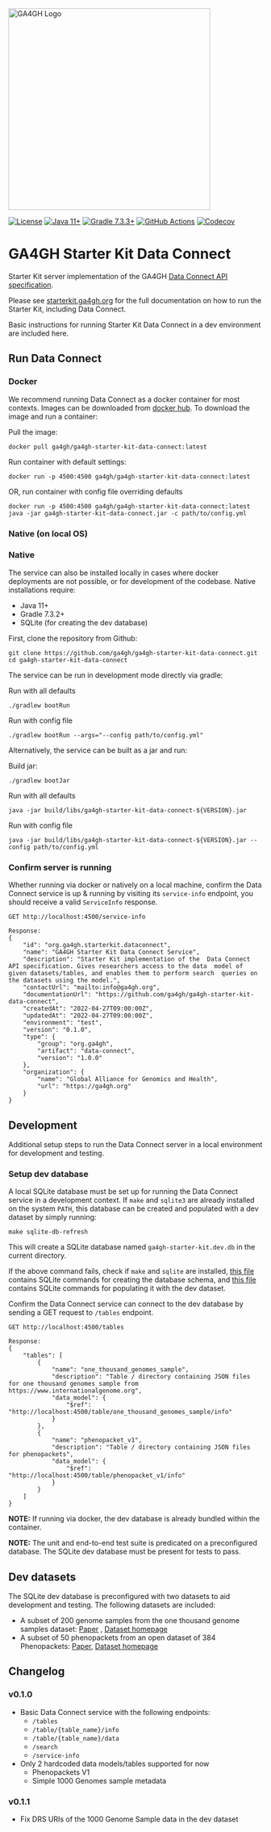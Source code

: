 <img src="https://www.ga4gh.org/wp-content/themes/ga4gh-theme/gfx/GA-logo-horizontal-tag-RGB.svg" alt="GA4GH Logo" style="width: 400px;"/>

[![License](https://img.shields.io/badge/License-Apache%202.0-blue.svg?style=flat-square)](https://opensource.org/licenses/Apache-2.0)
[![Java 11+](https://img.shields.io/badge/java-11+-blue.svg?style=flat-square)](https://www.java.com)
[![Gradle 7.3.3+](https://img.shields.io/badge/gradle-7.3.3+-blue.svg?style=flat-square)](https://gradle.org/)
[![GitHub Actions](https://img.shields.io/github/workflow/status/ga4gh/ga4gh-starter-kit-data-connect/test/main)](https://github.com/ga4gh/ga4gh-starter-kit-data-connect/actions)
[![Codecov](https://img.shields.io/codecov/c/github/ga4gh/ga4gh-starter-kit-data-connect?style=flat-square)](https://app.codecov.io/gh/ga4gh/ga4gh-starter-kit-data-connect)

# GA4GH Starter Kit Data Connect

Starter Kit server implementation of the GA4GH [Data Connect API specification](https://github.com/ga4gh-discovery/data-connect).

Please see [starterkit.ga4gh.org](https://starterkit.ga4gh.org) for the full documentation on how to run the Starter Kit, including Data Connect.

Basic instructions for running Starter Kit Data Connect in a dev environment are included here. 

## Run Data Connect

### Docker

We recommend running Data Connect as a docker container for most contexts. Images can be downloaded from [docker hub](https://hub.docker.com/repository/docker/ga4gh/ga4gh-starter-kit-data-connect). To download the image and run a container:

Pull the image:
```
docker pull ga4gh/ga4gh-starter-kit-data-connect:latest
```

Run container with default settings:
```
docker run -p 4500:4500 ga4gh/ga4gh-starter-kit-data-connect:latest
```

OR, run container with config file overriding defaults
```
docker run -p 4500:4500 ga4gh/ga4gh-starter-kit-data-connect:latest java -jar ga4gh-starter-kit-data-connect.jar -c path/to/config.yml
```
### Native (on local OS)

### Native

The service can also be installed locally in cases where docker deployments are not possible, or for development of the codebase. Native installations require:
* Java 11+
* Gradle 7.3.2+
* SQLite (for creating the dev database)

First, clone the repository from Github:
```
git clone https://github.com/ga4gh/ga4gh-starter-kit-data-connect.git
cd ga4gh-starter-kit-data-connect
```

The service can be run in development mode directly via gradle:

Run with all defaults
```
./gradlew bootRun
```

Run with config file
```
./gradlew bootRun --args="--config path/to/config.yml"
```

Alternatively, the service can be built as a jar and run:

Build jar:
```
./gradlew bootJar
```

Run with all defaults
```
java -jar build/libs/ga4gh-starter-kit-data-connect-${VERSION}.jar
```

Run with config file
```
java -jar build/libs/ga4gh-starter-kit-data-connect-${VERSION}.jar --config path/to/config.yml
```

### Confirm server is running

Whether running via docker or natively on a local machine, confirm the Data Connect service is up & running by visiting its `service-info` endpoint, you should receive a valid `ServiceInfo` response.

```
GET http://localhost:4500/service-info

Response:
{
    "id": "org.ga4gh.starterkit.dataconnect",
    "name": "GA4GH Starter Kit Data Connect Service",
    "description": "Starter Kit implementation of the  Data Connect API specification. Gives researchers access to the data  model of given datasets/tables, and enables them to perform search  queries on the datasets using the model.",
    "contactUrl": "mailto:info@ga4gh.org",
    "documentationUrl": "https://github.com/ga4gh/ga4gh-starter-kit-data-connect",
    "createdAt": "2022-04-27T09:00:00Z",
    "updatedAt": "2022-04-27T09:00:00Z",
    "environment": "test",
    "version": "0.1.0",
    "type": {
        "group": "org.ga4gh",
        "artifact": "data-connect",
        "version": "1.0.0"
    },
    "organization": {
        "name": "Global Alliance for Genomics and Health",
        "url": "https://ga4gh.org"
    }
}
```
## Development

Additional setup steps to run the Data Connect server in a local environment for development and testing.

### Setup dev database

A local SQLite database must be set up for running the Data Connect service in a development context. If `make` and `sqlite3` are already installed on the system `PATH`, this database can be created and populated with a dev dataset by simply running:

```
make sqlite-db-refresh
```

This will create a SQLite database named `ga4gh-starter-kit.dev.db` in the current directory.

If the above command fails, check if `make` and `sqlite` are installed, [this file](./database/sqlite/create-tables.sql) contains SQLite commands for creating the database schema, and [this file](./database/sqlite/add-dev-dataset.sql) contains SQLite commands for populating it with the dev dataset.

Confirm the Data Connect service can connect to the dev database by sending a GET request to `/tables` endpoint.

```
GET http://localhost:4500/tables

Response:
{
    "tables": [
        {
            "name": "one_thousand_genomes_sample",
            "description": "Table / directory containing JSON files for one thousand genomes sample from https://www.internationalgenome.org",
            "data_model": {
                "$ref": "http://localhost:4500/table/one_thousand_genomes_sample/info"
            }
        },
        {
            "name": "phenopacket_v1",
            "description": "Table / directory containing JSON files for phenopackets",
            "data_model": {
                "$ref": "http://localhost:4500/table/phenopacket_v1/info"
            }
        }
    ]
}
```
**NOTE:** If running via docker, the dev database is already bundled within the container.

**NOTE:** The unit and end-to-end test suite is predicated on a preconfigured database. The SQLite dev database must be present for tests to pass.

## Dev datasets

The SQLite dev database is preconfigured with two datasets to aid development and testing. The following datasets are included:
* A subset of 200 genome samples from the one thousand genome samples dataset: [Paper](https://www.nature.com/articles/nature15393) , [Dataset homepage](https://www.internationalgenome.org/data)
* A subset of 50 phenopackets from an open dataset of 384 Phenopackets: [Paper](https://pubmed.ncbi.nlm.nih.gov/32755546/), [Dataset homepage](https://zenodo.org/record/3905420#.YArkBzpKhPZ)

## Changelog

### v0.1.0

* Basic Data Connect service with the following endpoints:
  * `/tables`
  * `/table/{table_name}/info`
  * `/table/{table_name}/data`
  * `/search`
  * `/service-info`
* Only 2 hardcoded data models/tables supported for now
  * Phenopackets V1
  * Simple 1000 Genomes sample metadata

### v0.1.1

* Fix DRS URIs of the 1000 Genome Sample data in the dev dataset
